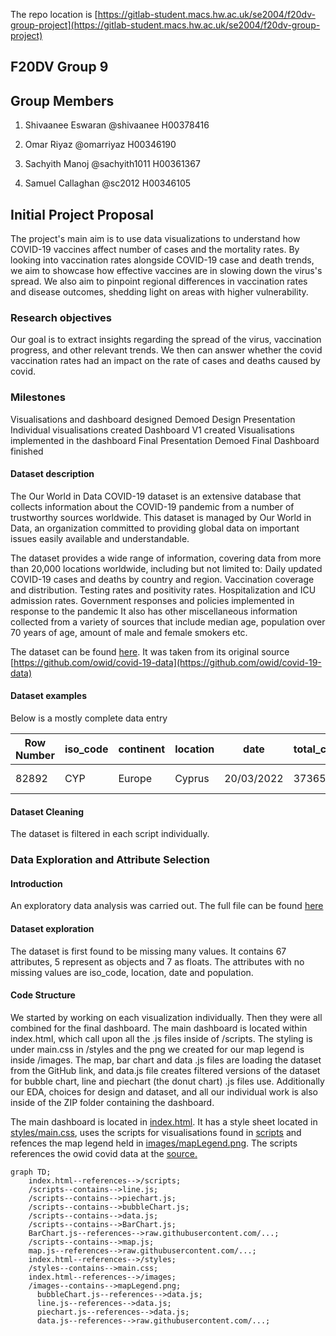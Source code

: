 The repo location is [https://gitlab-student.macs.hw.ac.uk/se2004/f20dv-group-project](https://gitlab-student.macs.hw.ac.uk/se2004/f20dv-group-project)

## F20DV Group 9

## Group Members

1. Shivaanee Eswaran @shivaanee H00378416

2. Omar Riyaz @omarriyaz H00346190

3. Sachyith Manoj @sachyith1011 H00361367

4. Samuel Callaghan @sc2012 H00346105

## Initial Project Proposal

The project's main aim is to use data visualizations to understand how COVID-19 vaccines affect number of cases and the mortality rates. By looking into vaccination rates alongside COVID-19 case and death trends, we aim to showcase how effective vaccines are in slowing down the virus's spread. We also aim to pinpoint regional differences in vaccination rates and disease outcomes, shedding light on areas with higher vulnerability.

### Research objectives

Our goal is to extract insights regarding the spread of the virus, vaccination progress, and other relevant trends. We then can answer whether the covid vaccination rates had an impact on the rate of cases and deaths caused by covid.

### Milestones

Visualisations and dashboard designed
Demoed Design Presentation
Individual visualisations created
Dashboard V1 created
Visualisations implemented in the dashboard
Final Presentation Demoed
Final Dashboard finished

#### Dataset description

The Our World in Data COVID-19 dataset is an extensive database that collects information about the COVID-19 pandemic from a number of trustworthy sources worldwide. This dataset is managed by Our World in Data, an organization committed to providing global data on important issues easily available and understandable.

The dataset provides a wide range of information, covering data from more than 20,000 locations worldwide, including but not limited to:
Daily updated COVID-19 cases and deaths by country and region.
Vaccination coverage and distribution.
Testing rates and positivity rates.
Hospitalization and ICU admission rates.
Government responses and policies implemented in response to the pandemic
It also has other miscellaneous information collected from a variety of sources that include median age, population over 70 years of age, amount of male and female smokers etc.

The dataset can be found [here](./data/covid_data.csv). It was taken from its original source [https://github.com/owid/covid-19-data](https://github.com/owid/covid-19-data)

#### Dataset examples

Below is a mostly complete data entry

| Row Number | iso_code | continent | location | date       | total_cases | new_cases | new_cases_smoothed | total_deaths | new_deaths | new_deaths_smoothed | total_cases_per_million | new_cases_per_million | new_cases_smoothed_per_million | total_deaths_per_million | new_deaths_per_million | new_deaths_smoothed_per_million | reproduction_rate | icu_patients | icu_patients_per_million | hosp_patients | hosp_patients_per_million | weekly_icu_admissions | weekly_icu_admissions_per_million | weekly_hosp_admissions | weekly_hosp_admissions_per_million | total_tests | new_tests | total_tests_per_thousand | new_tests_per_thousand | new_tests_smoothed | new_tests_smoothed_per_thousand | positive_rate | tests_per_case | tests_units     | total_vaccinations | people_vaccinated | people_fully_vaccinated | total_boosters | new_vaccinations | new_vaccinations_smoothed | total_vaccinations_per_hundred | people_vaccinated_per_hundred | people_fully_vaccinated_per_hundred | total_boosters_per_hundred | new_vaccinations_smoothed_per_million | new_people_vaccinated_smoothed | new_people_vaccinated_smoothed_per_hundred | stringency_index | population_density | median_age | aged_65_older | aged_70_older | gdp_per_capita | extreme_poverty | cardiovasc_death_rate | diabetes_prevalence | female_smokers | male_smokers | handwashing_facilities | hospital_beds_per_thousand | life_expectancy | human_development_index | population | excess_mortality_cumulative_absolute | excess_mortality_cumulative | excess_mortality | excess_mortality_cumulative_per_million |
| ---------- | -------- | --------- | -------- | ---------- | ----------- | --------- | ------------------ | ------------ | ---------- | ------------------- | ----------------------- | --------------------- | ------------------------------ | ------------------------ | ---------------------- | ------------------------------- | ----------------- | ------------ | ------------------------ | ------------- | ------------------------- | --------------------- | --------------------------------- | ---------------------- | ---------------------------------- | ----------- | --------- | ------------------------ | ---------------------- | ------------------ | ------------------------------- | ------------- | -------------- | --------------- | ------------------ | ----------------- | ----------------------- | -------------- | ---------------- | ------------------------- | ------------------------------ | ----------------------------- | ----------------------------------- | -------------------------- | ------------------------------------- | ------------------------------ | ------------------------------------------ | ---------------- | ------------------ | ---------- | ------------- | ------------- | -------------- | --------------- | --------------------- | ------------------- | -------------- | ------------ | ---------------------- | -------------------------- | --------------- | ----------------------- | ---------- | ------------------------------------ | --------------------------- | ---------------- | --------------------------------------- |
| 82892      | CYP      | Europe    | Cyprus   | 20/03/2022 | 373658      | 22970     | 3281.429           | 930          | 16         | 2.286               | 417025.76               | 25635.96              | 3662.28                        | 1037.938                 | 17.857                 | 2.551                           | 1.15              | 8            | 8.929                    | 143           | 159.597                   | 2                     | 2.211                             | 49                     | 54.161                             | 27492280    | 75402     | 30683.109                | 84.153                 | 90526              | 101.033                         | 0.0384        | 26             | tests performed |                    |                   |                         |                |                  | 28                        |                                |                               |                                     |                            | 31                                    | 80                             | 0.009                                      | 42.91            | 127.657            | 37.3       | 13.416        | 8.563         | 32415.132      |                 | 141.171               | 9.24                | 19.6           | 52.7         |                        | 3.4                        | 80.98           | 0.887                   | 896007     | 1580.7999                            | 11.11                       | 21.35            | 1263.1323                               |

#### Dataset Cleaning

The dataset is filtered in each script individually.

### Data Exploration and Attribute Selection

#### Introduction

An exploratory data analysis was carried out. The full file can be found [here](./eda/data_exploration.ipynb)

#### Dataset exploration

The dataset is first found to be missing many values. It contains 67 attributes, 5 represent as objects and 7 as floats. The attributes with no missing values are iso_code, location, date and population.

#### Code Structure

We started by working on each visualization individually. Then they were all combined for the final dashboard. The main dashboard is located within index.html, which call upon all the .js files inside of /scripts. The styling is under main.css in /styles and the png we created for our map legend is inside /images. The map, bar chart and data .js files are loading the dataset from the GitHub link, and data.js file creates filtered versions of the dataset for bubble chart, line and piechart (the donut chart) .js files use. Additionally our EDA, choices for design and dataset, and all our individual work is also inside of the ZIP folder containing the dashboard.

The main dashboard is located in [index.html](./index.html).
It has a style sheet located in [styles/main.css](./styles/main.css), uses the scripts for visualisations found in [scripts](./scripts) and refences the map legend held in [images/mapLegend.png](./images/mapLegend.png). The scripts references the owid covid data at the [source.](https://raw.githubusercontent.com/owid/covid-19-data/master/public/data/owid-covid-data.csv)

```mermaid
graph TD;
    index.html--references-->/scripts;
    /scripts--contains-->line.js;
    /scripts--contains-->piechart.js;
    /scripts--contains-->bubbleChart.js;
    /scripts--contains-->data.js;
    /scripts--contains-->BarChart.js;
    BarChart.js--references-->raw.githubusercontent.com/...;
    /scripts--contains-->map.js;
    map.js--references-->raw.githubusercontent.com/...;
    index.html--references-->/styles;
    /styles--contains-->main.css;
    index.html--references-->/images;
    /images--contains-->mapLegend.png;
	  bubbleChart.js--references-->data.js;
	  line.js--references-->data.js;
	  piechart.js--references-->data.js;
	  data.js--references-->raw.githubusercontent.com/...;


```
